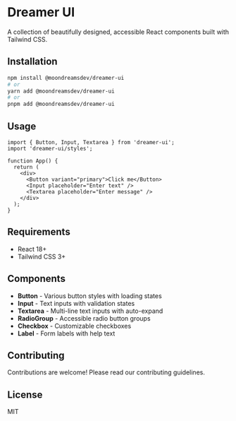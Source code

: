 # Dreamer UI

A collection of beautifully designed, accessible React components built with Tailwind CSS.

## Installation

```bash
npm install @moondreamsdev/dreamer-ui
# or
yarn add @moondreamsdev/dreamer-ui
# or
pnpm add @moondreamsdev/dreamer-ui
```

## Usage

```tsx
import { Button, Input, Textarea } from 'dreamer-ui';
import 'dreamer-ui/styles';

function App() {
  return (
    <div>
      <Button variant="primary">Click me</Button>
      <Input placeholder="Enter text" />
      <Textarea placeholder="Enter message" />
    </div>
  );
}
```

## Requirements

- React 18+
- Tailwind CSS 3+

## Components

- **Button** - Various button styles with loading states
- **Input** - Text inputs with validation states
- **Textarea** - Multi-line text inputs with auto-expand
- **RadioGroup** - Accessible radio button groups
- **Checkbox** - Customizable checkboxes
- **Label** - Form labels with help text

## Contributing

Contributions are welcome! Please read our contributing guidelines.

## License

MIT
